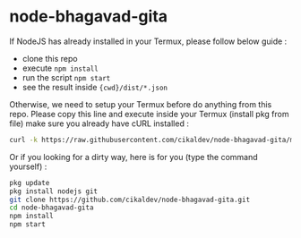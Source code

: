 # node-bhagavad-gita

If NodeJS has already installed in your Termux, please follow below guide :

* clone this repo
* execute `npm install`
* run the script `npm start`
* see the result inside `{cwd}/dist/*.json`

Otherwise, we need to setup your Termux before do anything from this repo. Please copy this line and execute inside your Termux (install pkg from file) make sure you already have cURL installed :

```bash
curl -k https://raw.githubusercontent.com/cikaldev/node-bhagavad-gita/main/installer.sh | bash
```

Or if you looking for a dirty way, here is for you (type the command yourself) :

```bash
pkg update
pkg install nodejs git
git clone https://github.com/cikaldev/node-bhagavad-gita.git
cd node-bhagavad-gita
npm install
npm start
```
